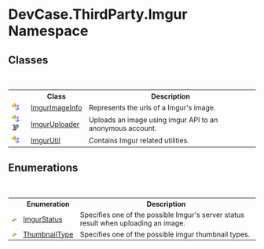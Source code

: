 # DevCase.ThirdParty.Imgur Namespace
 




## Classes
&nbsp;<table><tr><th></th><th>Class</th><th>Description</th></tr><tr><td>![Public class](media/pubclass.gif "Public class")</td><td><a href="T_DevCase_ThirdParty_Imgur_ImgurImageInfo">ImgurImageInfo</a></td><td>
Represents the urls of a Imgur's image.</td></tr><tr><td>![Public class](media/pubclass.gif "Public class")![Code example](media/CodeExample.png "Code example")</td><td><a href="T_DevCase_ThirdParty_Imgur_ImgurUploader">ImgurUploader</a></td><td>
Uploads an image using imgur API to an anonymous account.</td></tr><tr><td>![Public class](media/pubclass.gif "Public class")</td><td><a href="T_DevCase_ThirdParty_Imgur_ImgurUtil">ImgurUtil</a></td><td>
Contains Imgur related utilities.</td></tr></table>

## Enumerations
&nbsp;<table><tr><th></th><th>Enumeration</th><th>Description</th></tr><tr><td>![Public enumeration](media/pubenumeration.gif "Public enumeration")</td><td><a href="T_DevCase_ThirdParty_Imgur_ImgurStatus">ImgurStatus</a></td><td>
Specifies one of the possible Imgur's server status result when uploading an image.</td></tr><tr><td>![Public enumeration](media/pubenumeration.gif "Public enumeration")</td><td><a href="T_DevCase_ThirdParty_Imgur_ThumbnailType">ThumbnailType</a></td><td>
Specifies one of the possible imgur thumbnail types.</td></tr></table>&nbsp;
